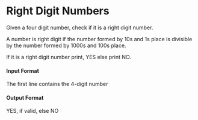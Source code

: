 # Right Digit Numbers

Given a four digit number, check if it is a right digit number.

A number is right digit if the number formed by 10s and 1s place is divisible by the
number formed by 1000s and 100s place.

If it is a right digit number print, YES else print NO.

#### Input Format

The first line contains the 4-digit number

#### Output Format

YES, if valid, else NO

